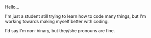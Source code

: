 Hello...

I'm just a student still trying to learn how to code many things, but I'm working towards making myself better with coding.

I'd say I'm non-binary, but they/she pronouns are fine.


<!---
Ayakalaa/Ayakalaa is a ✨ special ✨ repository because its `README.md` (this file) appears on your GitHub profile.
You can click the Preview link to take a look at your changes.
--->
